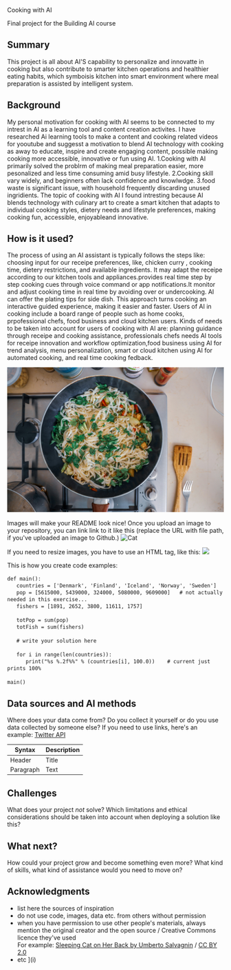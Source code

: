 
 Cooking with AI

Final project for the Building AI course

## Summary

This project is all about AI'S capability to personalize and innovatte in cooking but also contribute to smarter kitchen operations and healthier eating habits, which symboisis kitchen into smart environment where meal preparation is assisted by intelligent system.


## Background
My personal motivation for cooking with AI seems to be connected to my intrest in AI as a learning tool and content creation activites. I have researched Ai learning tools to make a content and cooking related videos for yooutube and suggesst a motivation to blend AI technology with cooking as away to educate, inspire and create engaging content, possible making cooking more accessible, innovative or fun using AI.
1.Cooking with AI primarily solved the problrm of making meal preparation easier, more pesonalized and less time consuming amid busy lifestyle.
2.Cooking skill vary widely, and beginners often lack confidence and knowlwdge.
3.food waste is significant issue, with household frequently discarding unused ingridients.
The topic of cooking with AI I found intresting because AI blends technology with culinary art to create a smart kitchen that adapts to individual cooking styles, dietery needs and lifestyle preferences, making cooking fun, accessible, enjoyableand innovative.




## How is it used?
The process of using an AI assistant is typically follows the steps like:
choosing input for our receipe preferences, like, chicken curry , cooking time, dietery restrictions, and available ingredients. It may adapt the receipe according to our kitchen tools and appliances.provides real time step by step cooking  cues through voice command or app notifications.It monitor and adjust cooking time in real time by avoiding over or undercooking. AI can offer the plating tips for side dish. This approach turns cooking an interactive guided experience, making it easier and faster.
Users of AI in cooking include a board range of people such as home cooks, prpofessional chefs, food business and cloud kitchen users.
Kinds of needs to be taken into account for users of cooking with AI are: planning guidance through receipe and cooking assistance, professionals chefs needs AI tools for receipe innovation and workflow optimization,food business using AI for trend analysis, menu personalization, smart or cloud kitchen using AI for automated cooking, and real time cooking fedback.

![Cooking with AI](https://raw.githubusercontent.com/Bidhya81/new-project-1/main/mor-shani-7TStr3RJdjc-unsplash%20(1).jpg)



Images will make your README look nice!
Once you upload an image to your repository, you can link link to it like this (replace the URL with file path, if you've uploaded an image to Github.)
![Cat](https://upload.wikimedia.org/wikipedia/commons/5/5e/Sleeping_cat_on_her_back.jpg)

If you need to resize images, you have to use an HTML tag, like this:
<img src="https://upload.wikimedia.org/wikipedia/commons/5/5e/Sleeping_cat_on_her_back.jpg" width="300">

This is how you create code examples:
```
def main():
   countries = ['Denmark', 'Finland', 'Iceland', 'Norway', 'Sweden']
   pop = [5615000, 5439000, 324000, 5080000, 9609000]   # not actually needed in this exercise...
   fishers = [1891, 2652, 3800, 11611, 1757]

   totPop = sum(pop)
   totFish = sum(fishers)

   # write your solution here

   for i in range(len(countries)):
      print("%s %.2f%%" % (countries[i], 100.0))    # current just prints 100%

main()
```


## Data sources and AI methods
Where does your data come from? Do you collect it yourself or do you use data collected by someone else?
If you need to use links, here's an example:
[Twitter API](https://developer.twitter.com/en/docs)

| Syntax      | Description |
| ----------- | ----------- |
| Header      | Title       |
| Paragraph   | Text        |

## Challenges

What does your project _not_ solve? Which limitations and ethical considerations should be taken into account when deploying a solution like this?

## What next?

How could your project grow and become something even more? What kind of skills, what kind of assistance would you  need to move on? 


## Acknowledgments

* list here the sources of inspiration 
* do not use code, images, data etc. from others without permission
* when you have permission to use other people's materials, always mention the original creator and the open source / Creative Commons licence they've used
  <br>For example: [Sleeping Cat on Her Back by Umberto Salvagnin](https://commons.wikimedia.org/wiki/File:Sleeping_cat_on_her_back.jpg#filelinks) / [CC BY 2.0](https://creativecommons.org/licenses/by/2.0)
* etc
](i)
